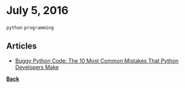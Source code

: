 # July 5, 2016

`python` `programming`

## Articles

- [Buggy Python Code: The 10 Most Common Mistakes That Python Developers Make](https://www.toptal.com/python/top-10-mistakes-that-python-programmers-make)


[__Back__](../README.md#jul)
